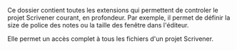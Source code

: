 Ce dossier contient toutes les extensions qui permettent de controler le projet Scrivener courant, en profondeur. Par exemple, il permet de définir la size de police des notes ou la taille des fenêtre dans l'éditeur.

Elle permet un accès complet à tous les fichiers d'un projet Scrivener.

